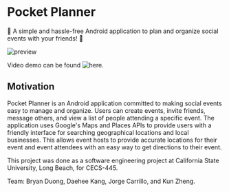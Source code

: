 # Pocket Planner
🎉 A simple and hassle-free Android application to plan and organize social events with your friends! 🎉

![preview](https://media.giphy.com/media/htdMTjIqHHYKUInU5N/giphy.gif)

Video demo can be found ![here](https://youtu.be/LCAs88bXHnk).

## Motivation
Pocket Planner is an Android application committed to making social events easy to manage and organize. Users can create events, invite friends, message others, and view a list of people attending a specific event. The application uses Google's Maps and Places APIs to provide users with a friendly interface for searching geographical locations and local businesses. This allows event hosts to provide accurate locations for their event and event attendees with an easy way to get directions to their event.

This project was done as a software engineering project at California State University, Long Beach, for CECS-445.

Team: Bryan Duong, Daehee Kang, Jorge Carrillo, and Kun Zheng.
